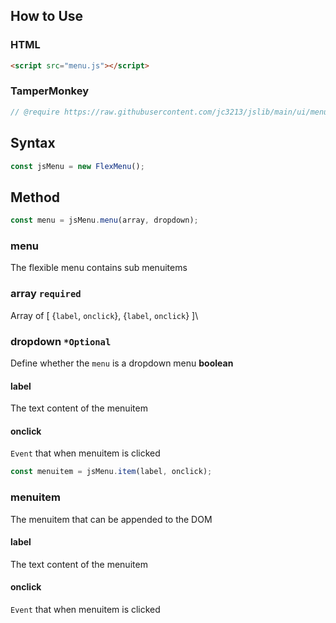 ## How to Use
### HTML
```HTML
<script src="menu.js"></script>
```
### TamperMonkey
```javascript
// @require https://raw.githubusercontent.com/jc3213/jslib/main/ui/menu.js
```
## Syntax
```javascript
const jsMenu = new FlexMenu();
```
## Method
```javascript
const menu = jsMenu.menu(array, dropdown);
```
### menu
The flexible menu contains sub menuitems
### array `required`
Array of [ {`label`, `onclick`}, {`label`, `onclick`} ]\
### dropdown `*Optional`
Define whether the `menu` is a dropdown menu **boolean**
#### label
The text content of the menuitem
#### onclick
`Event` that when menuitem is clicked
```javascript
const menuitem = jsMenu.item(label, onclick);
```
### menuitem
The menuitem that can be appended to the DOM
#### label
The text content of the menuitem
#### onclick
`Event` that when menuitem is clicked
